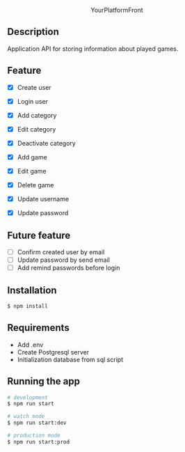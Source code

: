 <p align="center">YourPlatformFront</p>


## Description

Application API for storing information about played games.

## Feature

- [x] Create user
- [x] Login user
- [x] Add category
- [x] Edit category
- [x] Deactivate category
- [x] Add game
- [x] Edit game
- [x] Delete game
- [x] Update username
- [x] Update password


## Future feature 

- [ ] Confirm created user by email
- [ ] Update password by send email
- [ ] Add remind passwords before login

## Installation

```bash
$ npm install
```

## Requirements

- Add .env
- Create Postgresql server
- Initialization database from sql script

## Running the app

```bash
# development
$ npm run start

# watch mode
$ npm run start:dev

# production mode
$ npm run start:prod
```

